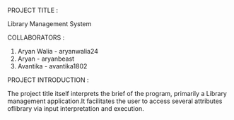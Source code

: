 PROJECT TITLE : 

Library Management System

COLLABORATORS : 
1. Aryan Walia - aryanwalia24
2. Aryan       - aryanbeast
3. Avantika    - avantika1802

PROJECT INTRODUCTION :

The project title itself interprets the brief of the program, primarily a Library management application.It facilitates the user to access several attributes oflibrary via input interpretation and execution.

